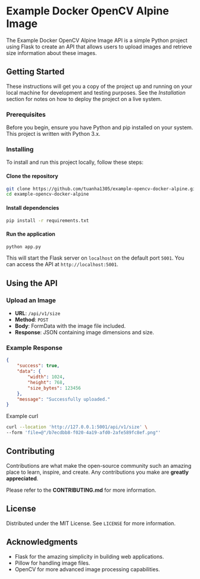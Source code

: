 
# Example Docker OpenCV Alpine Image

The Example Docker OpenCV Alpine Image API is a simple Python project using Flask to create an API that allows users to upload images and retrieve size information about these images.

## Getting Started

These instructions will get you a copy of the project up and running on your local machine for development and testing purposes. See the *Installation* section for notes on how to deploy the project on a live system.

### Prerequisites

Before you begin, ensure you have Python and pip installed on your system. This project is written with Python 3.x.

### Installing

To install and run this project locally, follow these steps:

#### Clone the repository

```bash
git clone https://github.com/tuanha1305/example-opencv-docker-alpine.git
cd example-opencv-docker-alpine
```

#### Install dependencies

```bash
pip install -r requirements.txt
```

#### Run the application

```bash
python app.py
```

This will start the Flask server on `localhost` on the default port `5001`. You can access the API at `http://localhost:5001`.

## Using the API

### Upload an Image

- **URL**: `/api/v1/size`
- **Method**: `POST`
- **Body**: FormData with the image file included.
- **Response**: JSON containing image dimensions and size.

### Example Response

```json
{
    "success": true,
    "data": {
        "width": 1024,
        "height": 768,
        "size_bytes": 123456
    },
    "message": "Successfully uploaded."
}
```

Example curl

```bash
curl --location 'http://127.0.0.1:5001/api/v1/size' \
--form 'file=@"/b7ecdbb8-f020-4a19-afd0-2afe589fc8ef.png"'
```

## Contributing

Contributions are what make the open-source community such an amazing place to learn, inspire, and create. Any contributions you make are **greatly appreciated**.

Please refer to the **CONTRIBUTING.md** for more information.

## License

Distributed under the MIT License. See `LICENSE` for more information.

## Acknowledgments

- Flask for the amazing simplicity in building web applications.
- Pillow for handling image files.
- OpenCV for more advanced image processing capabilities.

